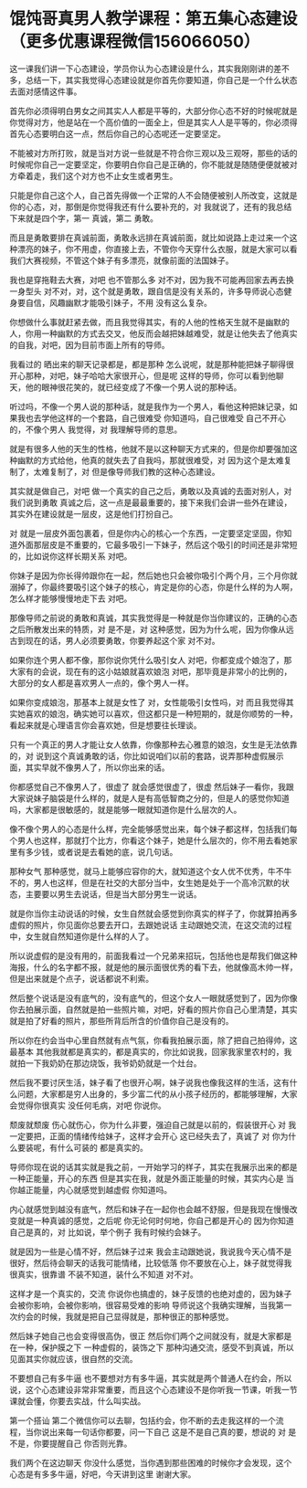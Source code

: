 # 馄饨哥真男人教学课程：第五集心态建设（更多优惠课程微信156066050）

这一课我们讲一下心态建设，学员你认为心态建设是什么，其实我刚刚讲的差不多，总结一下，其实我觉得心态建设就是你首先你要知道，你自己是一个什么状态去面对感情这件事。

首先你必须得明白男女之间其实人人都是平等的，大部分你心态不好的时候呢就是你觉得对方，他是站在一个高价值的一面全上，但是其实人人是平等的，你必须得首先心态要明白这一点，然后你自己的心态呢还一定要坚定。

不能被对方所打败，就是当对方说一些就是不符合你三观以及三观呀，那些的话的时候呢你自己一定要坚定，你要明白你自己是正确的，你不能就是随随便便就被对方牵着走，我们这个对方也不止女生或者男生。

只能是你自己这个人，自己首先得做一个正常的人不会随便被别人所改变，这就是你的心态，对，那倒是你觉得我还有什么要补充的，对 我就说了，还有的我总结下来就是四个字，第一 真诚，第二 勇敢。

而且是勇敢要排在真诚前面，勇敢永远排在真诚前面，就比如说路上走过来一个这种漂亮的妹子，你不用虚，你直接上去，不管你今天穿什么衣服，就是大家可以看我们大赛视频，不管这个妹子有多漂亮，就像前面的法国妹子。

我也是穿拖鞋去大赛，对吧 也不管那么多 对不对，因为我不可能再回家去再去换一身型头 对不对，对，这个就是勇敢，跟自信是没有关系的，许多导师说心态健身要自信，风趣幽默才能吸引妹子，不用 没有这么复杂。

你想做什么事就赶紧去做，而且我觉得其实，有的人他的性格天生就不是幽默的人，你用一种幽默的方式去交叉，他反而会越把妹越难受，就是让他失去了他真实的自我，对吧，因为目前市面上所有的导师。

我看过的 晒出来的聊天记录都是，都是那种 怎么说呢，就是那种能把妹子聊得很开心那种，对吧，妹子哈哈大家很开心，但是呢 这样的导师，你可以看到他聊天，他的眼神很花笑的，就已经变成了不像一个男人说的那种话。

听过吗，不像一个男人说的那种话，就是我作为一个男人，看他这种把妹记录，如果我也去学他这样的一个套路，自己很难受 你知道吗，自己很难受 自己不开心的，不像个男人 我觉得，对 我理解导师的意思。

就是有很多人他的天生的性格，他就不是以这种聊天方式来的，但是你却要强加这种幽默的方式给他，他真的就失去了自我吗，那就很难受，对 因为这个是太难复制了，太难复制了，对 但是像导师我们教的这种心态建设。

其实就是做自己，对吧 做一个真实的自己之后，勇敢以及真诚的去面对别人，对 我们说到勇敢 真诚之后，这一点是最最重要的，接下来我们会讲一些外在建设，其实外在建设就是一层皮，这是他们打扮自己。

对 就是一层皮外面包裹着，但是你内心的核心一个东西，一定要坚定坚固，你知道外面那层皮是不重要的，它最多吸引一下妹子，然后这个吸引的时间还是非常短的，比如说你这样长期关系 对吧。

你妹子是因为你长得帅跟你在一起，然后她也只会被你吸引个两个月，三个月你就溺掉了，你最终要吸引这个妹子的核心，肯定是你的心态，你是什么样的为人啊，怎么样才能够慢慢地走下去 对吧。

那像导师之前说的勇敢和真诚，其实我觉得是一种就是你当你建议的，正确的心态之后所散发出来的特质，对 是不是，对 这种感觉，因为为什么呢，因为你像从远古到现在的话，男人必须要勇敢，你要养起这个家 对不对。

如果你连个男人都不像，那你说你凭什么吸引女人 对吧，你都变成个娘泡了，那大家有的会说，现在有的这小姑娘就喜欢娘泡 对吧，那毕竟是非常小的比例的，大部分的女人都是喜欢男人一点的，像个男人一样。

如果你变成娘泡，那基本上就是女性了 对，女性能吸引女性吗，对 而且我觉得其实她喜欢的娘泡，确实她可以喜欢，但这都只是一种短期的，就是你顺势的一种，看起来就是心理语言你会喜欢她，但是想要往长理谈。

只有一个真正的男人才能让女人依靠，你像那种去心雅意的娘泡，女生是无法依靠的，对 说到这个真诚勇敢的话，你比如说咱们以前的套路，说弄那种虚假展示面，其实早就不像男人了，所以你出来的话。

你都感觉自己不像男人了，很虚了 就会感觉很虚了，很虚 然后妹子一看你，我跟大家说妹子脑袋是什么样的，就是人是有高低智商之分的，但是人的感觉你知道吗，大家都是很敏感的，就是能够一眼就知道你是什么层次的人。

像不像个男人的心态是什么样，完全能够感觉出来，每个妹子都这样，包括我们每个男人也这样，那就打个比方，你看这个妹子，她是什么层次的，你不用去看她家里有多少钱，或者说是去看她的底，说几句话。

那种女气 那种感觉，就马上能够应容你的大，就知道这个女人优不优秀，牛不牛不的，男人也这样，但是在社交的大部分当中，女生她是处于一个高冷沉默的状态，主要要以男生去说话，但是当大部分男生一说话。

就是你当你主动说话的时候，女生自然就会感觉到你真实的样子了，你就算拍再多虚假的照片，你见面你总要去开口，去跟她说话 主动跟她交流，在这交流的过程中，女生就自然知道你是什么样的人了。

所以说虚假的是没有用的，前面我看过一个兄弟来招玩，包括他也是帮我们做这种海报，什么的名字都不报，就是他的展示面很优秀的看下去，他就像高木帅一样，但是出来就是个点子，说话都说不利索。

然后整个说话是没有底气的，没有底气的，但这个女人一眼就感觉到了，因为你像你去拍展示面，自然就是拍一些照片嘛，对吧，好看的照片你自己心里清楚，其实就是拍了好看的照片，那些所背后所含的价值你自己是没有的。

所以你在约会当中心里自然就有点气氛，你看我拍展示面，除了把自己拍得帅，这最基本 其他我就都是真实的，都是真实的，你比如说我，回家我家里农村的，我就拍一下我奶奶在那边烧饭，我爷奶奶就是一个灶台。

然后我不要讨厌生活，妹子看了也很开心啊，妹子说我也像我这样的生活，这有什么问题，大家都是穷人出身的，多少富二代的从小孩子经历的，都能够理解，大家会觉得你很真实 没任何毛病，对吧 你说你。

颓废就颓废 伤心就伤心，你为什么非要，强迫自己就是以前的，假装很开心 对 我一定要把，正面的情绪传给妹子，这样才会开心 这已经失去了，真诚了 对 你为什么要装呢，有什么可装的 都是真实的。

导师你现在说的话其实就是我之前，一开始学习的样子，其实在我展示出来的都是一种正能量，开心的东西 但是其实在我，就是外面正能量的时候，其实内心是 当你越正能量，内心就感觉到越虚假 你知道吗。

内心就感觉到越没有底气，然后和妹子在一起你也会越不舒服，但是我现在慢慢改变就是一种真诚的感觉，之后呢 你无论何时何地，你自己都是开心的 因为你知道自己是真的，对 比如说，举个例子 我有时候约会妹子。

就是因为一些是心情不好，然后妹子过来 我会主动跟她说，我说我今天心情不是很好，然后待会聊天的话我可能情绪，比较低落 你不要放在心上，妹子就觉得我很真实，很靠谱 不装不知道，装什么不知道 对不对。

这样才是一个真实的，交流 你说你也搞虚的，妹子反馈的也绝对虚的，因为妹子会被你影响，会被你影响，很容易受难的影响 导师说这个我确实理解，当我第一次约会的时候，我就是把自己显得就是，那种很正的那种感觉。

然后妹子她自己也会变得很高伪，很正 然后你们两个之间就没有，就是大家都是在一种，保护膜之下 一种虚假的，装饰之下 那种沟通交流，感受不到真诚，所以见面其实你就应该，很自然的交流。

不要想自己有多牛逼 也不要想对方有多牛逼，其实就是两个普通人在约会，所以说，这个心态建设非常非常重要，而且这个心态建设不是你听我一节课，听我一节课就会懂，你要去实战，什么叫实战。

第一个搭讪 第二个微信你可以去聊，包括约会，你不断的去走我这样的一个流程，当你说出来每一句话你都要，问一下自己 这是不是自己真的要，想说的 对 是不是，你要提醒自己 你否则光靠。

我们两个在这边聊天 你没什么感觉，当你遇到那些困难的时候你才会发现，这个心态是有多多牛逼，好吧，今天讲到这里 谢谢大家。